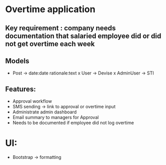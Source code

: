 # Overtime application
## Key requirement : company needs documentation that salaried employee did or did not get overtime each week
## Models
- Post -> date:date rationale:text
x User -> Devise
x AdminUser -> STI

## Features:
- Approval workflow
- SMS sending -> link to approval or overtime input
- Administrate admin dashboard
- Email summary to managers for Approval
- Needs to be documented if employee did not log overtime

# UI:
- Bootstrap -> formatting

